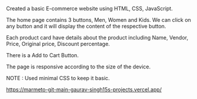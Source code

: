 Created a basic E-commerce website using HTML, CSS, JavaScript.

The home page contains 3 buttons, Men, Women and Kids.
We can click on any button and it will display the content of the respective button.

Each product card have details about the product including Name, Vendor, Price, Original price, Discount percentage.

There is a Add to Cart Button.

The page is responsive according to the size of the device.

NOTE : Used minimal CSS to keep it basic.

https://marmeto-git-main-gaurav-singh15s-projects.vercel.app/
